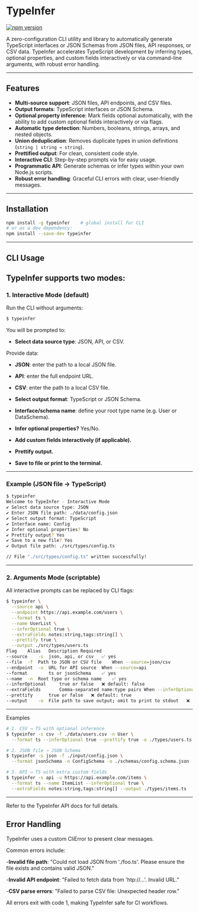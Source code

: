 # TypeInfer

[![npm version](https://img.shields.io/npm/v/typeinfer)](https://www.npmjs.com/package/typeinfer) 

A zero-configuration CLI utility and library to automatically generate TypeScript interfaces or JSON Schemas from JSON files, API responses, or CSV data. TypeInfer accelerates TypeScript development by inferring types, optional properties, and custom fields interactively or via command-line arguments, with robust error handling.

---

## Features

- **Multi-source support**: JSON files, API endpoints, and CSV files.  
- **Output formats**: TypeScript interfaces or JSON Schema.  
- **Optional property inference**: Mark fields optional automatically, with the ability to add custom optional fields interactively or via flags.  
- **Automatic type detection**: Numbers, booleans, strings, arrays, and nested objects.  
- **Union deduplication**: Removes duplicate types in union definitions (`string | string ➔ string`).  
- **Prettified output**: For clean, consistent code style.  
- **Interactive CLI**: Step-by-step prompts via for easy usage.  
- **Programmatic API**: Generate schemas or infer types within your own Node.js scripts.  
- **Robust error handling**: Graceful CLI errors with clear, user-friendly messages.  

---

## Installation

```bash
npm install -g typeinfer    # global install for CLI
# or as a dev dependency:
npm install --save-dev typeinfer
```
---

## CLI Usage

## TypeInfer supports two modes:

### 1. Interactive Mode (default)

Run the CLI without arguments:

```bash
$ typeinfer
```

You will be prompted to:

- **Select data source type**: JSON, API, or CSV.

Provide data:
-   **JSON**: enter the path to a local JSON file.
-   **API**: enter the full endpoint URL.
-   **CSV**: enter the path to a local CSV file.

- **Select output format**: TypeScript or JSON Schema.
- **Interface/schema name**: define your root type name (e.g. User or DataSchema).
- **Infer optional properties?** Yes/No.
- **Add custom fields interactively (if applicable).**
- **Prettify output.**
- **Save to file or print to the terminal.**

---

### Example (JSON file → TypeScript)
```bash
$ typeinfer
Welcome to TypeInfer - Interactive Mode
✔ Select data source type: JSON
✔ Enter JSON file path: ./data/config.json
✔ Select output format: TypeScript
✔ Interface name: Config
✔ Infer optional properties? No
✔ Prettify output? Yes
✔ Save to a new file? Yes
✔ Output file path: ./src/types/config.ts

// File "./src/types/config.ts" written successfully!
```

---

### 2. Arguments Mode (scriptable)
All interactive prompts can be replaced by CLI flags:

```bash
$ typeinfer \
  --source api \
  --endpoint https://api.example.com/users \
  --format ts \
  --name UserList \
  --inferOptional true \
  --extraFields notes:string,tags:string[] \
  --prettify true \
  --output ./src/types/users.ts
Flag	Alias	Description	Required
--source	-s	json, api, or csv	✅ yes
--file	-f	Path to JSON or CSV file	When --source=json/csv
--endpoint	-u	URL for API source	When --source=api
--format		ts or jsonSchema	✅ yes
--name	-n	Root type or schema name	✅ yes
--inferOptional		true or false	❌ default: false
--extraFields		Comma-separated name:type pairs	When --inferOptional=true
--prettify		true or false	❌ default: true
--output	-o	File path to save output; omit to print to stdout	❌
```

---

Examples
```bash
# 1. CSV → TS with optional inference
$ typeinfer -s csv -f ./data/users.csv -n User \
  --format ts --inferOptional true --prettify true -o ./types/users.ts

# 2. JSON file → JSON Schema
$ typeinfer -s json -f ./input/config.json \
  --format jsonSchema -n ConfigSchema -o ./schemas/config.schema.json

# 3. API → TS with extra custom fields
$ typeinfer -s api -u https://api.example.com/items \
  --format ts --name ItemList --inferOptional true \
  --extraFields notes:string,tags:string[] --output ./types/items.ts
```

---

Refer to the TypeInfer API docs for full details.

## Error Handling
TypeInfer uses a custom CliError to present clear messages.

Common errors include:

-**Invalid file path**:
"Could not load JSON from './foo.ts'. Please ensure the file exists and contains valid JSON."

-**Invalid API endpoint**:
"Failed to fetch data from 'htp://...'. Invalid URL."

-**CSV parse errors**:
"Failed to parse CSV file: Unexpected header row."

All errors exit with code 1, making TypeInfer safe for CI workflows.

